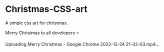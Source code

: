 # Christmas-CSS-art

A simple css art for christmas.

Merry Christmas to all developers ⭐


Uploading Merry Christmas - Google Chrome 2022-12-24 21-32-03.mp4…

